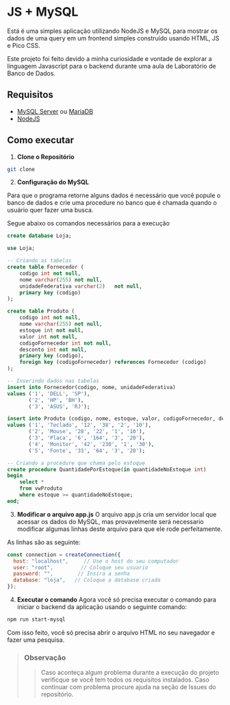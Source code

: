 # JS + MySQL 

Está é uma simples aplicação utilizando NodeJS e MySQL para mostrar os dados de uma query em um frontend simples construído usando HTML, JS e Pico CSS.

Este projeto foi feito devido a minha curiosidade e vontade de explorar a linguagem Javascript para o backend durante uma aula de Laboratório de Banco de Dados.

## **Requisitos**
- [MySQL Server](https://dev.mysql.com/downloads/mysql/) ou [MariaDB](https://mariadb.org/download/)
- [NodeJS](https://nodejs.org/)

## **Como executar**
1. **Clone o Repositório**
```bash
git clone 
```
2. **Configuração do MySQL**

Para que o programa retorne alguns dados é necessário que você popule o banco de dados e crie uma procedure no banco que é chamada quando o usuário quer fazer uma busca.

Segue abaixo os comandos necessários para a execução

```sql
create database Loja;

use Loja;

-- Criando as tabelas
create table Fornecedor (
    codigo int not null,
    nome varchar(255) not null,
    unidadeFederativa varchar(2)   not null,
    primary key (codigo)
);

create table Produto (
    codigo int not null,
    nome varchar(255) not null,
    estoque int not null,
    valor int not null,
    codigoFornecedor int not null,
    desconto int not null,
    primary key (codigo),
    foreign key (codigoFornecedor) references Fornecedor (codigo)
);

-- Inserindo dados nas tabelas
insert into Fornecedor(codigo, nome, unidadeFederativa)
values ('1', 'DELL', 'SP'),
       ('2', 'HP', 'BH'),
       ('3', 'ASUS', 'RJ');

insert into Produto (codigo, nome, estoque, valor, codigoFornecedor, desconto)
values ('1', 'Teclado', '12', '38', '2', '10'),
       ('2', 'Mouse', '28', '22', '1', '10'),
       ('3', 'Placa', '6', '164', '3', '20'),
       ('4', 'Monitor', '42', '230', '1', '30'),
       ('5', 'Fonte', '33', '64', '3', '20');

-- Criando a procedure que chama pelo estoque
create procedure QuantidadePorEstoque(in quantidadeNoEstoque int)
begin
    select *
    from vwProduto
    where estoque >= quantidadeNoEstoque;
end;
``` 

3. **Modificar o arquivo app.js**
O arquivo app.js cria um servidor local que acessar os dados do MySQL, mas provavelmente será necessario modificar algumas linhas deste arquivo para que ele rode perfeitamente.

As linhas são as seguinte:
```js
const connection = createConnection({
  host: "localhost",     // Use o host do seu computador
  user: "root",         // Coloque seu usuario
  password: "",        // Insira a senha
  database: "loja",   // Coloque a database criada
});
```

4. **Executar o comando**
Agora você só precisa executar o comando para iniciar o backend da aplicação usando o seguinte comando:

```bash
npm run start-mysql
```

Com isso feito, você só precisa abrir o arquivo HTML no seu navegador e fazer uma pesquisa.

> ### **Observação**
>> Caso aconteça algum problema durante a execução do projeto verificque se você tem todos os requisitos instalados. Caso continuar com problema procure ajuda na seção de Issues do repositório.
